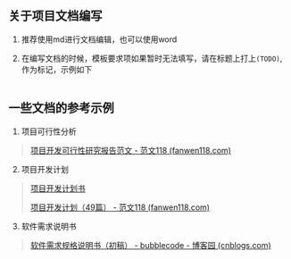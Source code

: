 ## 关于项目文档编写

1. 推荐使用md进行文档编辑，也可以使用word

2. 在编写文档的时候，模板要求项如果暂时无法填写，请在标题上打上`(TODO)`,作为标记，示例如下

<img title="" src="https://qingyang-tool.oss-cn-nanjing.aliyuncs.com/pic-for-markdown/202312051314328.png" alt="" style="zoom:50%;" data-align="center">

## 一些文档的参考示例

1. 项目可行性分析

> [项目开发可行性研究报告范文 - 范文118 (fanwen118.com)](http://www.fanwen118.com/info_17/fw_2993483.html)

2. 项目开发计划

> [项目开发计划书](http://www.fanwen118.com/info_19/fw_3244122.html)
> 
> [项目开发计划（49篇） - 范文118 (fanwen118.com)](http://www.fanwen118.com/xiangmukaifajihua/)

3. 软件需求说明书

> [软件需求规格说明书（初稿） - bubblecode - 博客园 (cnblogs.com)](https://www.cnblogs.com/bubblecode/p/12687774.html)




